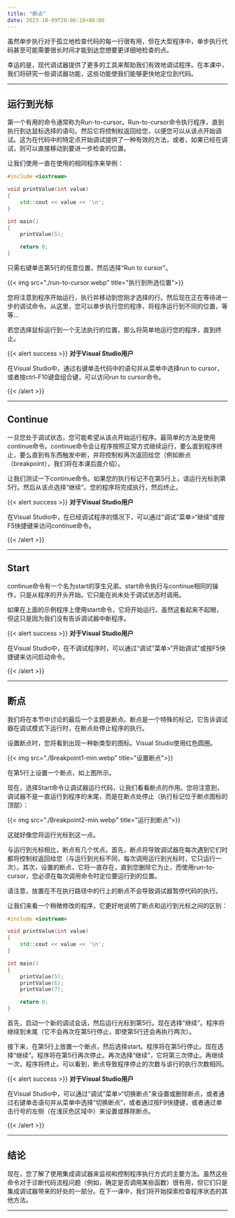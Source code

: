 ```yaml
---
title: "断点"
date: 2023-10-09T20:06:10+08:00
---
```


虽然单步执行对于孤立地检查代码的每一行很有用，但在大型程序中，单步执行代码甚至可能需要很长时间才能到达您想要更详细地检查的点。

幸运的是，现代调试器提供了更多的工具来帮助我们有效地调试程序。在本课中，我们将研究一些调试器功能，这些功能使我们能够更快地定位到代码。

***
## 运行到光标

第一个有用的命令通常称为Run-to-cursor。Run-to-cursor命令执行程序，直到执行到达鼠标选择的语句。然后它将控制权返回给您，以便您可以从该点开始调试。这为在代码中的特定点开始调试提供了一种有效的方法，或者，如果已经在调试，则可以直接移动到要进一步检查的位置。

让我们使用一直在使用的相同程序来举例：

```C++
#include <iostream>

void printValue(int value)
{
    std::cout << value << '\n';
}

int main()
{
    printValue(5);

    return 0;
}
```

只需右键单击第5行的任意位置，然后选择“Run to cursor”。

{{< img src="./run-to-cursor.webp" title="执行到所选位置">}}

您将注意到程序开始运行，执行并移动到您刚才选择的行。然后现在正在等待进一步的调试命令。从这里，您可以单步执行您的程序，将程序运行到不同的位置，等等…

若您选择鼠标运行到一个无法执行的位置，那么将简单地运行您的程序，直到终止。

{{< alert success >}}
**对于Visual Studio用户**

在Visual Studio中，通过右键单击代码中的语句并从菜单中选择run to cursor，或者按ctrl-F10键盘组合键，可以访问run to cursor命令。

{{< /alert >}}

***
## Continue

一旦您处于调试状态，您可能希望从该点开始运行程序。最简单的方法是使用continue命令。continue命令会让程序按照正常方式继续运行，要么直到程序终止，要么直到有东西触发中断，并将控制权再次返回给您（例如断点（breakpoint），我们将在本课后面介绍）。

让我们测试一下continue命令。如果您的执行标记不在第5行上，请运行光标到第5行。然后从该点选择“继续”。您的程序将完成执行，然后终止。

{{< alert success >}}
**对于Visual Studio用户**

在Visual Studio中，在已经调试程序的情况下，可以通过“调试”菜单>“继续”或按F5快捷键来访问continue命令。

{{< /alert >}}

***
## Start

continue命令有一个名为start的孪生兄弟。start命令执行与continue相同的操作，只是从程序的开头开始。它只能在尚未处于调试状态时调用。

如果在上面的示例程序上使用start命令，它将开始运行。虽然这看起来不起眼，但这只是因为我们没有告诉调试器中断程序。

{{< alert success >}}
**对于Visual Studio用户**

在Visual Studio中，在不调试程序时，可以通过“调试”菜单>“开始调试”或按F5快捷键来访问启动命令。

{{< /alert >}}

***
## 断点

我们将在本节中讨论的最后一个主题是断点。断点是一个特殊的标记，它告诉调试器在调试模式下运行时，在断点处停止程序的执行。

设置断点时，您将看到出现一种新类型的图标。Visual Studio使用红色圆圈。

{{< img src="./Breakpoint1-min.webp" title="设置断点">}}

在第5行上设置一个断点，如上图所示。

现在，选择Start命令让调试器运行代码，让我们看看断点的作用。您将注意到，调试器不是一直运行到程序的末尾，而是在断点处停止（执行标记位于断点图标的顶部）：

{{< img src="./Breakpoint2-min.webp" title="运行到断点">}}

这就好像您将运行光标到这一点。

与运行到光标相比，断点有几个优点。首先，断点将导致调试器在每次遇到它们时都将控制权返回给您（与运行到光标不同，每次调用运行到光标时，它只运行一次）。其次，设置的断点，它将一直存在，直到您删除它为止，而使用run-to-cursor，您必须在每次调用命令时定位要运行到的位置。

请注意，放置在不在执行路径中的行上的断点不会导致调试器暂停代码的执行。

让我们来看一个稍微修改的程序，它更好地说明了断点和运行到光标之间的区别：

```C++
#include <iostream>

void printValue(int value)
{
    std::cout << value << '\n';
}

int main()
{
    printValue(5);
    printValue(6);
    printValue(7);

    return 0;
}
```

首先，启动一个新的调试会话，然后运行光标到第5行。现在选择“继续”。程序将继续到末尾（它不会再次在第5行停止，即使第5行还会再执行两次）。

接下来，在第5行上放置一个断点，然后选择start。程序将在第5行停止。现在选择“继续”。程序将在第5行再次停止。再次选择“继续”，它将第三次停止。再继续一次，程序将终止。可以看到，断点导致程序停止的次数与该行的执行次数相同。

{{< alert success >}}
**对于Visual Studio用户**

在Visual Studio中，可以通过“调试”菜单>“切换断点”来设置或删除断点，或者通过右键单击语句并从菜单中选择“切换断点”，或者通过按F9快捷键，或者通过单击行号的左侧（在浅灰色区域中）来设置或移除断点。

{{< /alert >}}

***
## 结论

现在，您了解了使用集成调试器来监视和控制程序执行方式的主要方法。虽然这些命令对于诊断代码流程问题（例如，确定是否调用某些函数）很有用，但它们只是集成调试器带来的好处的一部分。在下一课中，我们将开始探索检查程序状态的其他方法。

***

